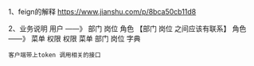 1、feign的解释
   https://www.jianshu.com/p/8bca50cb11d8
 
 2、业务说明
    用户  ——》  部门 岗位 角色  【部门 岗位 之间应该有联系】
    角色  ——》  菜单 权限
    权限
    菜单
    部门
    岗位
    字典
    
    客户端带上token 调用相关的接口
  
    
    